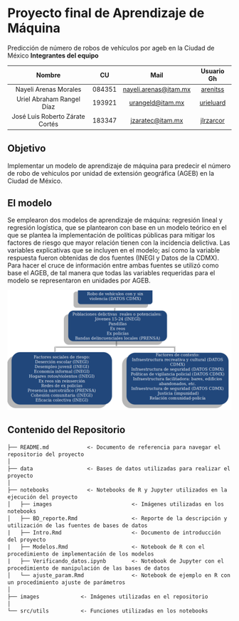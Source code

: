 # Proyecto final de Aprendizaje de Máquina
Predicción de número de robos de vehículos por ageb en la Ciudad de México
**Integrantes del equipo**  

| Nombre                          |     CU   | Mail                    | Usuario Gh                                    |
| :-----------------------------: | :------: | :---------------------: | :-------------------------------------------: |
| Nayeli Arenas Morales           | 084351  | nayeli.arenas@itam.mx   | [arenitss](https://github.com/arenitss) |
| Uriel Abraham Rangel Díaz       | 193921   | urangeld@itam.mx        | [urieluard](https://github.com/urieluard)     |
| José Luis Roberto Zárate Cortés | 183347   | jzaratec@itam.mx        | [jlrzarcor](https://github.com/jlrzarcor)     

## Objetivo
Implementar un modelo de aprendizaje de máquina para predecir el número de robo de vehiculos por unidad de extensión geográfica (AGEB) en la Ciudad de México.

## El modelo
Se emplearon dos modelos de aprendizaje de máquina: regresión lineal y regresión logística, que se plantearon con base en un modelo teórico en el que se plantea la implementación de políticas públicas para mitigar los factores de riesgo que mayor relación tienen con la incidencia delictiva. Las variables explicativas que se incluyen en el modelo; así como la variable respuesta fueron obtenidas de dos fuentes (INEGI y Datos de la CDMX). Para hacer el cruce de información entre ambas fuentes se utilizó como base el AGEB, de tal manera que todas las variables requeridas para el modelo se representaron en unidades por AGEB. 

![](images/Modelo.png)

## Contenido del Repositorio

```
├── README.md            <- Documento de referencia para navegar el repositorio del proyecto
│
├── data                 <- Bases de datos utilizadas para realizar el proyecto
│
├── notebooks            <- Notebooks de R y Jupyter utilizados en la ejecución del proyecto
│   ├── images                         <- Imágenes utilizadas en los notebooks
│   ├── BD_reporte.Rmd                 <- Reporte de la descripción y utilización de las fuentes de bases de datos
|   ├── Intro.Rmd                      <- Documento de introducción del proyecto
|   ├── Modelos.Rmd                    <- Notebook de R con el procedimiento de implementación de los modelos
|   ├── Verificando_datos.ipynb        <- Notebook de Jupyter con el procedimiento de manipulación de las bases de datos
│   └── ajuste_param.Rmd               <- Notebook de ejemplo en R con un procedimiento ajuste de parámetros
│
├── images             <- Imágenes utilizadas en el repositorio
│
└── src/utils          <- Funciones utilizadas en los notebooks
```
